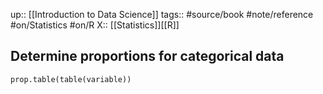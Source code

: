 up:: [[Introduction to Data Science]]
tags:: #source/book #note/reference #on/Statistics #on/R 
X:: [[Statistics]][[R]] 

## Determine proportions for categorical data

`prop.table(table(variable))`